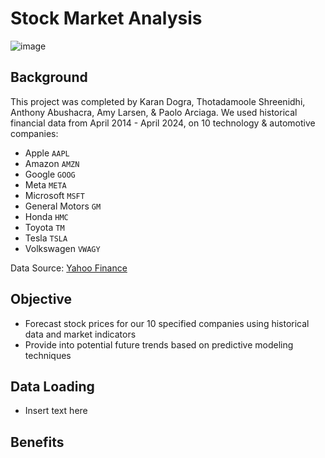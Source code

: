 # Stock Market Analysis 
![image](https://www.nasdaq.com/sites/acquia.prod/files/image/29525db076bcc42505a356e55dbe94f38b28530b_getty-stock-market-data.jpg) 

## Background
This project was completed by Karan Dogra, Thotadamoole Shreenidhi, Anthony Abushacra, Amy Larsen, & Paolo Arciaga. We used historical financial data from April 2014 - April 2024, on 10 technology & automotive companies: 
- Apple `AAPL`
- Amazon `AMZN`
- Google `GOOG`
- Meta `META`
- Microsoft `MSFT`
- General Motors `GM`
- Honda `HMC`
- Toyota `TM`
- Tesla `TSLA`
- Volkswagen `VWAGY`

Data Source: [Yahoo Finance](https://finance.yahoo.com/) 

## Objective
- Forecast stock prices for our 10 specified companies using historical data and market indicators
- Provide into potential future trends based on predictive modeling techniques

## Data Loading 
- Insert text here

## Benefits 